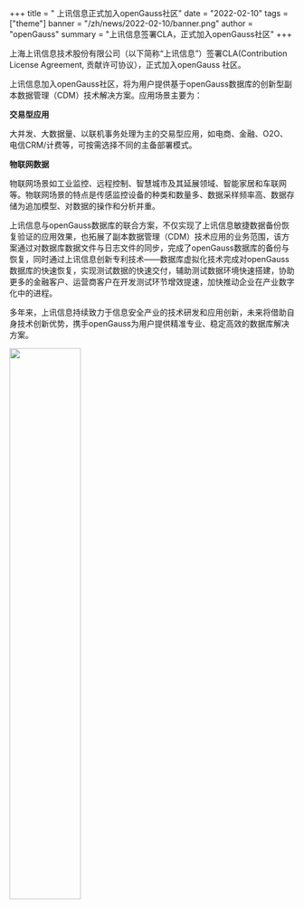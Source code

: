 ﻿+++
title = " 上讯信息正式加入openGauss社区"
date = "2022-02-10"
tags = ["theme"]
banner = "/zh/news/2022-02-10/banner.png"
author = "openGauss"
summary = "上讯信息签署CLA，正式加入openGauss社区"
+++


​上海上讯信息技术股份有限公司（以下简称“上讯信息”）签署CLA(Contribution License Agreement, 贡献许可协议），正式加入openGauss 社区。

上讯信息加入openGauss社区，将为用户提供基于openGauss数据库的创新型副本数据管理（CDM）技术解决方案。应用场景主要为：

**交易型应用**

大并发、大数据量、以联机事务处理为主的交易型应用，如电商、金融、O2O、电信CRM/计费等，可按需选择不同的主备部署模式。

**物联网数据**

物联网场景如工业监控、远程控制、智慧城市及其延展领域、智能家居和车联网等。物联网场景的特点是传感监控设备的种类和数量多、数据采样频率高、数据存储为追加模型、对数据的操作和分析并重。

上讯信息与openGauss数据库的联合方案，不仅实现了上讯信息敏捷数据备份恢复验证的应用效果，也拓展了副本数据管理（CDM）技术应用的业务范围，该方案通过对数据库数据文件与日志文件的同步，完成了openGauss数据库的备份与恢复，同时通过上讯信息创新专利技术——数据库虚拟化技术完成对openGauss数据库的快速恢复，实现测试数据的快速交付，辅助测试数据环境快速搭建，协助更多的金融客户、运营商客户在开发测试环节增效提速，加快推动企业在产业数字化中的进程。

多年来，上讯信息持续致力于信息安全产业的技术研发和应用创新，未来将借助自身技术创新优势，携手openGauss为用户提供精准专业、稳定高效的数据库解决方案。

<img src="/zh/news/2022-02-10/图片1.png" style="width: 50%">


